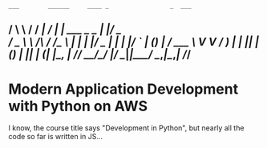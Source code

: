     ___        ______     ____ _                 _  ___  
   / \ \      / / ___|   / ___| | ___  _   _  __| |/ _ \
  / _ \ \ /\ / /\___ \  | |   | |/ _ \| | | |/ _` | (_) |
 / ___ \ V  V /  ___) | | |___| | (_) | |_| | (_| |\__, |
/_/   \_\_/\_/  |____/   \____|_|\___/ \__,_|\__,_|  /_/
-----------------------------------------------------------------

# Modern Application Development with Python on AWS

I know, the course title says "Development in Python", but nearly all the code so far is written in JS...
